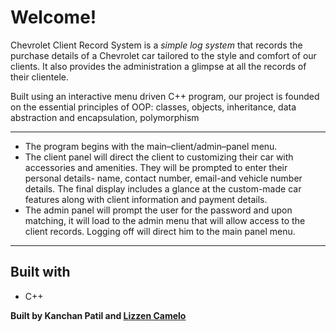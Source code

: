 # Welcome!

Chevrolet Client Record System is a *simple log system* that records the purchase details of a Chevrolet car tailored to the style and comfort of our clients. It also provides the administration a glimpse at all the records of their clientele.


Built using an interactive menu driven C++ program, our project is founded on the essential principles of OOP: classes, objects, inheritance, data abstraction and encapsulation, polymorphism

***

- The program begins with the main–client/admin–panel menu.
- The client panel will direct the client to customizing their car with accessories and amenities. They will be prompted to enter their personal details- name, contact number, email-and vehicle number details. The final display includes a glance at the custom-made car features along with client information and payment details.
- The admin panel will prompt the user for the password and upon matching, it will load to the admin menu that will allow access to the client records. Logging off will direct him to the main panel menu.

***

## Built with
- C++ 

**Built by Kanchan Patil and [Lizzen Camelo](https://github.com/lizzencamelo)**
